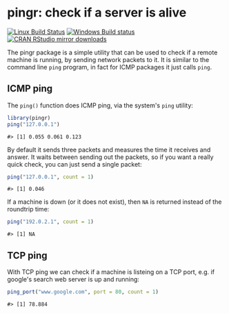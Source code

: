 


# pingr: check if a server is alive

[![Linux Build Status](https://travis-ci.org/gaborcsardi/pingr.svg?branch=master)](https://travis-ci.org/gaborcsardi/pingr)
[![Windows Build status](https://ci.appveyor.com/api/projects/status/github/gaborcsardi/pingr?svg=true)](https://ci.appveyor.com/project/gaborcsardi/pingr)
[![CRAN RStudio mirror downloads](http://cranlogs.r-pkg.org/badges/pingr)](https://r-pkg.org/pkg/pingr)


The pingr package is a simple utility that can be used to check
if a remote machine is running, by sending network packets to it.
It is similar to the command line `ping` program, in fact for ICMP
packages it just calls `ping`.

## ICMP ping

The `ping()` function does ICMP ping, via the system's `ping` utility:


```r
library(pingr)
ping("127.0.0.1")
```

```
#> [1] 0.055 0.061 0.123
```

By default it sends three packets and measures the time it receives and answer.
It waits between sending out the packets, so if you want a really quick check,
you can just send a single packet:


```r
ping("127.0.0.1", count = 1)
```

```
#> [1] 0.046
```

If a machine is down (or it does not exist), then `NA` is returned instead
of the roundtrip time:


```r
ping("192.0.2.1", count = 1)
```

```
#> [1] NA
```

## TCP ping

With TCP ping we can check if a machine is listeing on a TCP port, e.g. if
google's search web server is up and running:


```r
ping_port("www.google.com", port = 80, count = 1)
```

```
#> [1] 78.884
```
